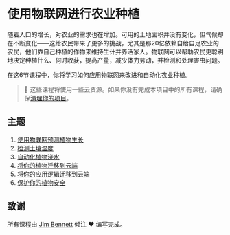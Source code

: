 <!--
CO_OP_TRANSLATOR_METADATA:
{
  "original_hash": "428bda82d9e6016ecea7c797564bf081",
  "translation_date": "2025-08-24T21:56:46+00:00",
  "source_file": "2-farm/index.md",
  "language_code": "zh"
}
-->
# 使用物联网进行农业种植

随着人口的增长，对农业的需求也在增加。可用的土地面积并没有变化，但气候却在不断变化——这给农民带来了更多的挑战，尤其是那20亿依赖自给自足农业的农民，他们靠自己种植的作物来维持生计并养活家人。物联网可以帮助农民更聪明地决定种植什么、何时收获，提高产量，减少体力劳动，并检测和处理害虫问题。

在这6节课程中，你将学习如何应用物联网来改进和自动化农业种植。

> 💁 这些课程将使用一些云资源。如果你没有完成本项目中的所有课程，请确保[清理你的项目](../clean-up.md)。

## 主题

1. [使用物联网预测植物生长](lessons/1-predict-plant-growth/index.md)
1. [检测土壤湿度](lessons/2-detect-soil-moisture/index.md)
1. [自动化植物浇水](lessons/3-automated-plant-watering/index.md)
1. [将你的植物迁移到云端](lessons/4-migrate-your-plant-to-the-cloud/index.md)
1. [将你的应用逻辑迁移到云端](lessons/5-migrate-application-to-the-cloud/index.md)
1. [保护你的植物安全](lessons/6-keep-your-plant-secure/index.md)

## 致谢

所有课程由 [Jim Bennett](https://GitHub.com/JimBobBennett) 倾注 ♥️ 编写完成。

